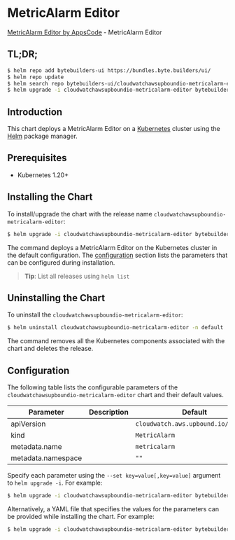 # MetricAlarm Editor

[MetricAlarm Editor by AppsCode](https://byte.builders) - MetricAlarm Editor

## TL;DR;

```bash
$ helm repo add bytebuilders-ui https://bundles.byte.builders/ui/
$ helm repo update
$ helm search repo bytebuilders-ui/cloudwatchawsupboundio-metricalarm-editor --version=v0.4.18
$ helm upgrade -i cloudwatchawsupboundio-metricalarm-editor bytebuilders-ui/cloudwatchawsupboundio-metricalarm-editor -n default --create-namespace --version=v0.4.18
```

## Introduction

This chart deploys a MetricAlarm Editor on a [Kubernetes](http://kubernetes.io) cluster using the [Helm](https://helm.sh) package manager.

## Prerequisites

- Kubernetes 1.20+

## Installing the Chart

To install/upgrade the chart with the release name `cloudwatchawsupboundio-metricalarm-editor`:

```bash
$ helm upgrade -i cloudwatchawsupboundio-metricalarm-editor bytebuilders-ui/cloudwatchawsupboundio-metricalarm-editor -n default --create-namespace --version=v0.4.18
```

The command deploys a MetricAlarm Editor on the Kubernetes cluster in the default configuration. The [configuration](#configuration) section lists the parameters that can be configured during installation.

> **Tip**: List all releases using `helm list`

## Uninstalling the Chart

To uninstall the `cloudwatchawsupboundio-metricalarm-editor`:

```bash
$ helm uninstall cloudwatchawsupboundio-metricalarm-editor -n default
```

The command removes all the Kubernetes components associated with the chart and deletes the release.

## Configuration

The following table lists the configurable parameters of the `cloudwatchawsupboundio-metricalarm-editor` chart and their default values.

|     Parameter      | Description |                    Default                     |
|--------------------|-------------|------------------------------------------------|
| apiVersion         |             | <code>cloudwatch.aws.upbound.io/v1beta1</code> |
| kind               |             | <code>MetricAlarm</code>                       |
| metadata.name      |             | <code>metricalarm</code>                       |
| metadata.namespace |             | <code>""</code>                                |


Specify each parameter using the `--set key=value[,key=value]` argument to `helm upgrade -i`. For example:

```bash
$ helm upgrade -i cloudwatchawsupboundio-metricalarm-editor bytebuilders-ui/cloudwatchawsupboundio-metricalarm-editor -n default --create-namespace --version=v0.4.18 --set apiVersion=cloudwatch.aws.upbound.io/v1beta1
```

Alternatively, a YAML file that specifies the values for the parameters can be provided while
installing the chart. For example:

```bash
$ helm upgrade -i cloudwatchawsupboundio-metricalarm-editor bytebuilders-ui/cloudwatchawsupboundio-metricalarm-editor -n default --create-namespace --version=v0.4.18 --values values.yaml
```
